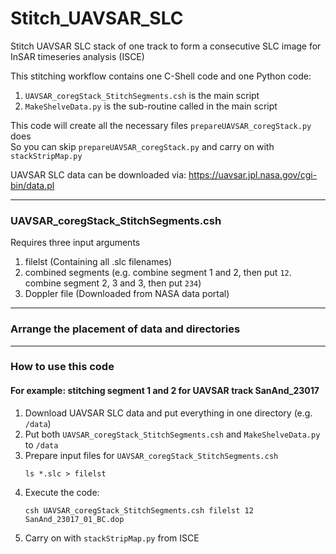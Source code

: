 # Stitch_UAVSAR_SLC
Stitch UAVSAR SLC stack of one track to form a consecutive SLC image for InSAR timeseries analysis (ISCE)  

This stitching workflow contains one C-Shell code and one Python code:  
1. `UAVSAR_coregStack_StitchSegments.csh` is the main script  
2. `MakeShelveData.py` is the sub-routine called in the main script

This code will create all the necessary files `prepareUAVSAR_coregStack.py` does  
So you can skip `prepareUAVSAR_coregStack.py` and carry on with `stackStripMap.py`  
  
UAVSAR SLC data can be downloaded via: https://uavsar.jpl.nasa.gov/cgi-bin/data.pl  

---
### UAVSAR_coregStack_StitchSegments.csh
Requires three input arguments
1. filelst (Containing all .slc filenames)
2. combined segments (e.g. combine segment 1 and 2, then put `12`. combine segment 2, 3 and 3, then put `234`)
3. Doppler file (Downloaded from NASA data portal)

---
### Arrange the placement of data and directories  


---
### How to use this code
#### For example: stitching segment 1 and 2 for UAVSAR track SanAnd_23017  
1. Download UAVSAR SLC data and put everything in one directory (e.g. `/data`)
2. Put both `UAVSAR_coregStack_StitchSegments.csh` and `MakeShelveData.py` to `/data`
3. Prepare input files for `UAVSAR_coregStack_StitchSegments.csh`
   ```shell
   ls *.slc > filelst
   ```
5. Execute the code:
   ```shell
   csh UAVSAR_coregStack_StitchSegments.csh filelst 12 SanAnd_23017_01_BC.dop
   ```
6. Carry on with `stackStripMap.py` from ISCE
